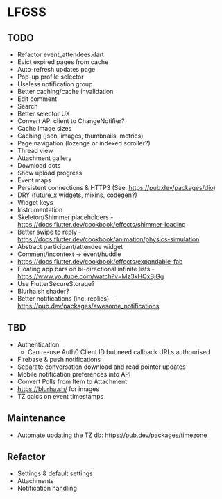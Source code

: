 # LFGSS

## TODO

- Refactor event_attendees.dart
- Evict expired pages from cache
- Auto-refresh updates page
- Pop-up profile selector
- Useless notification group
- Better caching/cache invalidation
- Edit comment
- Search
- Better selector UX
- Convert API client to ChangeNotifier?
- Cache image sizes
- Caching (json, images, thumbnails, metrics)
- Page navigation (lozenge or indexed scroller?)
- Thread view
- Attachment gallery
- Download dots
- Show upload progress
- Event maps
- Persistent connections & HTTP3 (See: https://pub.dev/packages/dio)
- DRY (future_x widgets, mixins, codegen?)
- Widget keys
- Instrumentation
- Skeleton/Shimmer placeholders - https://docs.flutter.dev/cookbook/effects/shimmer-loading
- Better swipe to reply - https://docs.flutter.dev/cookbook/animation/physics-simulation
- Abstract participant/attendee widget
- Comment/incontext -> event/huddle
- https://docs.flutter.dev/cookbook/effects/expandable-fab
- Floating app bars on bi-directional infinite lists - https://www.youtube.com/watch?v=Mz3kHQxBjGg
- Use FlutterSecureStorage?
- Blurha.sh shader?
- Better notifications (inc. replies) - https://pub.dev/packages/awesome_notifications

## TBD

- Authentication
  - Can re-use Auth0 Client ID but need callback URLs authourised
- Firebase & push notifications
- Separate conversation download and read pointer updates
- Mobile notification preferences into API
- Convert Polls from Item to Attachment
- https://blurha.sh/ for images
- TZ calcs on event timestamps

## Maintenance

- Automate updating the TZ db: https://pub.dev/packages/timezone

## Refactor

- Settings & default settings
- Attachments
- Notification handling
